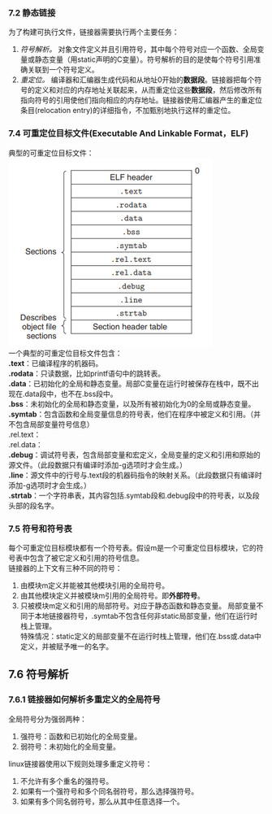 ### 7.2 静态链接
  为了构建可执行文件，链接器需要执行两个主要任务：  
  1. *符号解析。* 对象文件定义并且引用符号，其中每个符号对应一个函数、全局变量或静态变量（用static声明的C变量）。符号解析的目的是使每个符号引用准确关联到一个符号定义。
  2. *重定位。* 编译器和汇编器生成代码和从地址0开始的**数据段**。链接器把每个符号的定义和对应的内存地址关联起来，从而重定位这些**数据段**，然后修改所有指向符号的引用使他们指向相应的内存地址。链接器使用汇编器产生的重定位条目(relocation entry)的详细指令，不加甄别地执行这样的重定位。
### 7.4 可重定位目标文件(Executable And Linkable Format，ELF)
  典型的可重定位目标文件：  
  ![ELF file](res/ELF_file.png "ELF file")  
  一个典型的可重定位目标文件包含：  
  **.text**：已编译程序的机器码。  
  **.rodata**：只读数据，比如printf语句中的跳转表。  
  **.data**：已初始化的全局和静态变量。局部C变量在运行时被保存在栈中，既不出现在.data段中，也不在.bss段中。  
  **.bss**：未初始化的全局和静态变量，以及所有被初始化为0的全局或静态变量。  
  **.symtab**：包含函数和全局变量信息的符号表，他们在程序中被定义和引用。（并不包含局部变量符号信息）  
  .rel.text：  
  .rel.data：  
  **.debug**：调试符号表，包含局部变量和宏定义，全局变量的定义和引用和原始的源文件。（此段数据只有编译时添加-g选项时才会生成。）  
  **.line**：源文件中的行号与.text段的机器码指令的映射关系。（此段数据只有编译时添加-g选项时才会生成。）  
  **.strtab**：一个字符串表，其内容包括.symtab段和.debug段中的符号表，以及段头部的段名字。
### 7.5 符号和符号表
  每个可重定位目标模块都有一个符号表。假设m是一个可重定位目标模块，它的符号表中包含了被它定义和引用的符号信息。  
  链接器的上下文有三种不同的符号：
  1. 由模块m定义并能被其他模块引用的全局符号。
  2. 由其他模块定义并被模块m引用的全局符号。即**外部符号**。
  3. 只被模块m定义和引用的局部符号。对应于静态函数和静态变量。
  局部变量不同于本地链接器符号，.symtab不包含任何非static局部变量，他们在运行时栈上管理。  
  特殊情况：static定义的局部变量不在运行时栈上管理，他们在.bss或.data中定义，并被赋予唯一的名字。
## 7.6 符号解析  

### 7.6.1 链接器如何解析多重定义的全局符号
  全局符号分为强弱两种：
  1. 强符号：函数和已初始化的全局变量。
  2. 弱符号：未初始化的全局变量。  

  linux链接器使用以下规则处理多重定义符号：
  1. 不允许有多个重名的强符号。
  2. 如果有一个强符号和多个同名弱符号，那么选择强符号。
  3. 如果有多个同名弱符号，那么从其中任意选择一个。